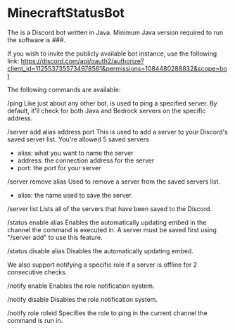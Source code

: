 # MinecraftStatusBot

The is a Discord bot written in Java. Minimum Java version required to run the software is ###.

If you wish to invite the publicly available bot instance, use the following link:
https://discord.com/api/oauth2/authorize?client_id=1125537355734978561&permissions=1084480288832&scope=bot

The following commands are available:

/ping
Like just about any other bot, is used to ping a specified server. By default, it'll check for both Java and Bedrock servers on the specific address.

/server add alias address port
This is used to add a server to your Discord's saved server list. You're allowed 5 saved servers
- alias: what you want to name the server
- address: the connection address for the server
- port: the port for your server

/server remove alias
Used to remove a server from the saved servers list.
- alias: the name used to save the server.

/server list
Lists all of the servers that have been saved to the Discord.

/status enable alias
Enables the automatically updating embed in the channel the command is executed in. A server must be saved first using "/server add" to use this feature.

/status disable alias
Disables the automatically updating embed.

We also support notifying a specific role if a server is offline for 2 consecutive checks.

/notify enable
Enables the role notification system.

/notify disable
Disables the role notification system.

/notify role roleid
Specifies the role to ping in the current channel the command is run in.

